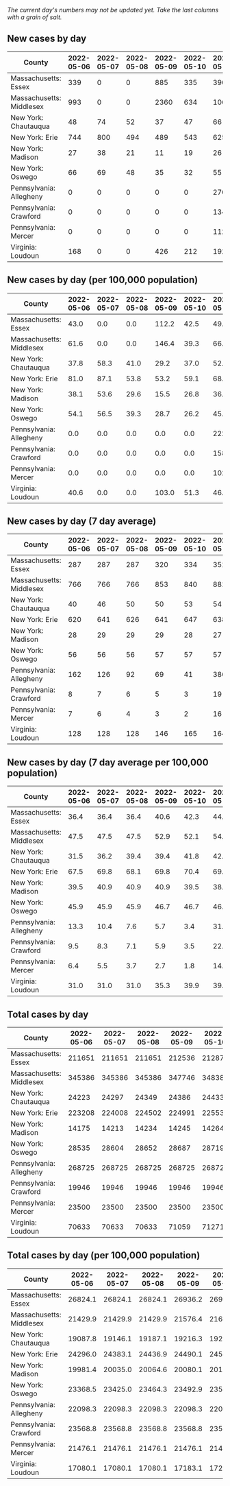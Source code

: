 _The current day's numbers may not be updated yet. Take the last columns with a grain of salt._
## New cases by day

| County | 2022-05-06 | 2022-05-07 | 2022-05-08 | 2022-05-09 | 2022-05-10 | 2022-05-11 | 2022-05-12 |
| --- | --- | --- | --- | --- | --- | --- | --- |
| Massachusetts: Essex | 339 | 0 | 0 | 885 | 335 | 390 |  |
| Massachusetts: Middlesex | 993 | 0 | 0 | 2360 | 634 | 1063 |  |
| New York: Chautauqua | 48 | 74 | 52 | 37 | 47 | 66 |  |
| New York: Erie | 744 | 800 | 494 | 489 | 543 | 625 |  |
| New York: Madison | 27 | 38 | 21 | 11 | 19 | 26 |  |
| New York: Oswego | 66 | 69 | 48 | 35 | 32 | 55 |  |
| Pennsylvania: Allegheny | 0 | 0 | 0 | 0 | 0 | 2702 |  |
| Pennsylvania: Crawford | 0 | 0 | 0 | 0 | 0 | 134 |  |
| Pennsylvania: Mercer | 0 | 0 | 0 | 0 | 0 | 112 |  |
| Virginia: Loudoun | 168 | 0 | 0 | 426 | 212 | 192 |  |

## New cases by day (per 100,000 population)

| County | 2022-05-06 | 2022-05-07 | 2022-05-08 | 2022-05-09 | 2022-05-10 | 2022-05-11 | 2022-05-12 |
| --- | --- | --- | --- | --- | --- | --- | --- |
| Massachusetts: Essex | 43.0 | 0.0 | 0.0 | 112.2 | 42.5 | 49.4 |  |
| Massachusetts: Middlesex | 61.6 | 0.0 | 0.0 | 146.4 | 39.3 | 66.0 |  |
| New York: Chautauqua | 37.8 | 58.3 | 41.0 | 29.2 | 37.0 | 52.0 |  |
| New York: Erie | 81.0 | 87.1 | 53.8 | 53.2 | 59.1 | 68.0 |  |
| New York: Madison | 38.1 | 53.6 | 29.6 | 15.5 | 26.8 | 36.7 |  |
| New York: Oswego | 54.1 | 56.5 | 39.3 | 28.7 | 26.2 | 45.0 |  |
| Pennsylvania: Allegheny | 0.0 | 0.0 | 0.0 | 0.0 | 0.0 | 222.2 |  |
| Pennsylvania: Crawford | 0.0 | 0.0 | 0.0 | 0.0 | 0.0 | 158.3 |  |
| Pennsylvania: Mercer | 0.0 | 0.0 | 0.0 | 0.0 | 0.0 | 102.4 |  |
| Virginia: Loudoun | 40.6 | 0.0 | 0.0 | 103.0 | 51.3 | 46.4 |  |

## New cases by day (7 day average)

| County | 2022-05-06 | 2022-05-07 | 2022-05-08 | 2022-05-09 | 2022-05-10 | 2022-05-11 | 2022-05-12 |
| --- | --- | --- | --- | --- | --- | --- | --- |
| Massachusetts: Essex | 287 | 287 | 287 | 320 | 334 | 351 |  |
| Massachusetts: Middlesex | 766 | 766 | 766 | 853 | 840 | 881 |  |
| New York: Chautauqua | 40 | 46 | 50 | 50 | 53 | 54 |  |
| New York: Erie | 620 | 641 | 626 | 641 | 647 | 638 |  |
| New York: Madison | 28 | 29 | 29 | 29 | 28 | 27 |  |
| New York: Oswego | 56 | 56 | 56 | 57 | 57 | 57 |  |
| Pennsylvania: Allegheny | 162 | 126 | 92 | 69 | 41 | 386 |  |
| Pennsylvania: Crawford | 8 | 7 | 6 | 5 | 3 | 19 |  |
| Pennsylvania: Mercer | 7 | 6 | 4 | 3 | 2 | 16 |  |
| Virginia: Loudoun | 128 | 128 | 128 | 146 | 165 | 164 |  |

## New cases by day (7 day average per 100,000 population)

| County | 2022-05-06 | 2022-05-07 | 2022-05-08 | 2022-05-09 | 2022-05-10 | 2022-05-11 | 2022-05-12 |
| --- | --- | --- | --- | --- | --- | --- | --- |
| Massachusetts: Essex | 36.4 | 36.4 | 36.4 | 40.6 | 42.3 | 44.5 |  |
| Massachusetts: Middlesex | 47.5 | 47.5 | 47.5 | 52.9 | 52.1 | 54.7 |  |
| New York: Chautauqua | 31.5 | 36.2 | 39.4 | 39.4 | 41.8 | 42.6 |  |
| New York: Erie | 67.5 | 69.8 | 68.1 | 69.8 | 70.4 | 69.4 |  |
| New York: Madison | 39.5 | 40.9 | 40.9 | 40.9 | 39.5 | 38.1 |  |
| New York: Oswego | 45.9 | 45.9 | 45.9 | 46.7 | 46.7 | 46.7 |  |
| Pennsylvania: Allegheny | 13.3 | 10.4 | 7.6 | 5.7 | 3.4 | 31.7 |  |
| Pennsylvania: Crawford | 9.5 | 8.3 | 7.1 | 5.9 | 3.5 | 22.5 |  |
| Pennsylvania: Mercer | 6.4 | 5.5 | 3.7 | 2.7 | 1.8 | 14.6 |  |
| Virginia: Loudoun | 31.0 | 31.0 | 31.0 | 35.3 | 39.9 | 39.7 |  |

## Total cases by day

| County | 2022-05-06 | 2022-05-07 | 2022-05-08 | 2022-05-09 | 2022-05-10 | 2022-05-11 | 2022-05-12 |
| --- | --- | --- | --- | --- | --- | --- | --- |
| Massachusetts: Essex | 211651 | 211651 | 211651 | 212536 | 212871 | 213261 |  |
| Massachusetts: Middlesex | 345386 | 345386 | 345386 | 347746 | 348380 | 349443 |  |
| New York: Chautauqua | 24223 | 24297 | 24349 | 24386 | 24433 | 24499 |  |
| New York: Erie | 223208 | 224008 | 224502 | 224991 | 225534 | 226159 |  |
| New York: Madison | 14175 | 14213 | 14234 | 14245 | 14264 | 14290 |  |
| New York: Oswego | 28535 | 28604 | 28652 | 28687 | 28719 | 28774 |  |
| Pennsylvania: Allegheny | 268725 | 268725 | 268725 | 268725 | 268725 | 271427 |  |
| Pennsylvania: Crawford | 19946 | 19946 | 19946 | 19946 | 19946 | 20080 |  |
| Pennsylvania: Mercer | 23500 | 23500 | 23500 | 23500 | 23500 | 23612 |  |
| Virginia: Loudoun | 70633 | 70633 | 70633 | 71059 | 71271 | 71463 |  |

## Total cases by day (per 100,000 population)

| County | 2022-05-06 | 2022-05-07 | 2022-05-08 | 2022-05-09 | 2022-05-10 | 2022-05-11 | 2022-05-12 |
| --- | --- | --- | --- | --- | --- | --- | --- |
| Massachusetts: Essex | 26824.1 | 26824.1 | 26824.1 | 26936.2 | 26978.7 | 27028.1 |  |
| Massachusetts: Middlesex | 21429.9 | 21429.9 | 21429.9 | 21576.4 | 21615.7 | 21681.7 |  |
| New York: Chautauqua | 19087.8 | 19146.1 | 19187.1 | 19216.3 | 19253.3 | 19305.3 |  |
| New York: Erie | 24296.0 | 24383.1 | 24436.9 | 24490.1 | 24549.2 | 24617.2 |  |
| New York: Madison | 19981.4 | 20035.0 | 20064.6 | 20080.1 | 20106.8 | 20143.5 |  |
| New York: Oswego | 23368.5 | 23425.0 | 23464.3 | 23492.9 | 23519.2 | 23564.2 |  |
| Pennsylvania: Allegheny | 22098.3 | 22098.3 | 22098.3 | 22098.3 | 22098.3 | 22320.5 |  |
| Pennsylvania: Crawford | 23568.8 | 23568.8 | 23568.8 | 23568.8 | 23568.8 | 23727.1 |  |
| Pennsylvania: Mercer | 21476.1 | 21476.1 | 21476.1 | 21476.1 | 21476.1 | 21578.4 |  |
| Virginia: Loudoun | 17080.1 | 17080.1 | 17080.1 | 17183.1 | 17234.4 | 17280.8 |  |
